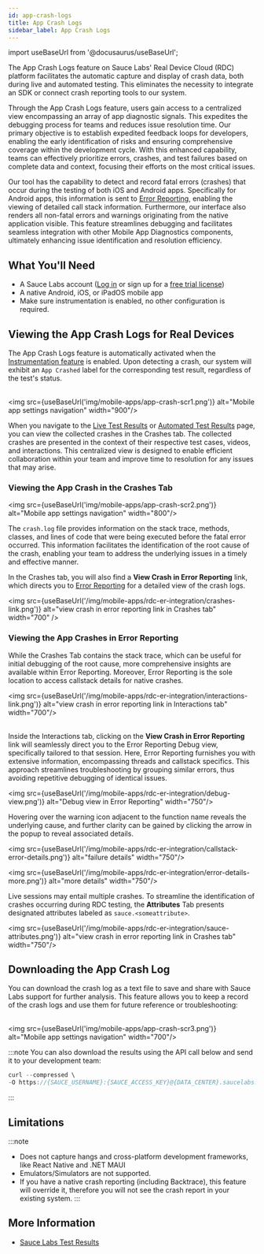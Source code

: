 ```yaml
---
id: app-crash-logs
title: App Crash Logs
sidebar_label: App Crash Logs
---
```


import useBaseUrl from '@docusaurus/useBaseUrl';

The App Crash Logs feature on Sauce Labs' Real Device Cloud (RDC) platform facilitates the automatic capture and display of crash data, both during live and automated testing. This eliminates the necessity to integrate an SDK or connect crash reporting tools to our system.

Through the App Crash Logs feature, users gain access to a centralized view encompassing an array of app diagnostic signals. This expedites the debugging process for teams and reduces issue resolution time. Our primary objective is to establish expedited feedback loops for developers, enabling the early identification of risks and ensuring comprehensive coverage within the development cycle. With this enhanced capability, teams can effectively prioritize errors, crashes, and test failures based on complete data and context, focusing their efforts on the most critical issues.

Our tool has the capability to detect and record fatal errors (crashes) that occur during the testing of both iOS and Android apps. Specifically for Android apps, this information is sent to [Error Reporting](/error-reporting/getting-started/), enabling the viewing of detailed call stack information. Furthermore, our interface also renders all non-fatal errors and warnings originating from the native application visible. This feature streamlines debugging and facilitates seamless integration with other Mobile App Diagnostics components, ultimately enhancing issue identification and resolution efficiency.

## What You'll Need

- A Sauce Labs account ([Log in](https://accounts.saucelabs.com/am/XUI/#login/) or sign up for a [free trial license](https://saucelabs.com/sign-up))
- A native Android, iOS, or iPadOS mobile app
- Make sure instrumentation is enabled, no other configuration is required.

## Viewing the App Crash Logs for Real Devices​

The App Crash Logs feature is automatically activated when the [Instrumentation feature](/mobile-apps/features/mobile-app-diagnostics/interactions/#using-interactions-for-real-devices) is enabled. Upon detecting a crash, our system will exhibit an `App Crashed` label for the corresponding test result, regardless of the test's status.

<br/><img src={useBaseUrl('img/mobile-apps/app-crash-scr1.png')} alt="Mobile app settings navigation" width="900"/>

When you navigate to the [Live Test Results](/mobile-apps/live-testing/live-mobile-app-testing/) or [Automated Test Results](/mobile-apps/automated-testing/) page, you can view the collected crashes in the Crashes tab. The collected crashes are presented in the context of their respective test cases, videos, and interactions. This centralized view is designed to enable efficient collaboration within your team and improve time to resolution for any issues that may arise.

### Viewing the App Crash in the Crashes Tab

<img src={useBaseUrl('img/mobile-apps/app-crash-scr2.png')} alt="Mobile app settings navigation" width="800"/>

The `crash.log` file provides information on the stack trace, methods, classes, and lines of code that were being executed before the fatal error occurred. This information facilitates the identification of the root cause of the crash, enabling your team to address the underlying issues in a timely and effective manner.

In the Crashes tab, you will also find a **View Crash in Error Reporting** link, which directs you to [Error Reporting](/error-reporting/getting-started/) for a detailed view of the crash logs.

<img src={useBaseUrl('/img/mobile-apps/rdc-er-integration/crashes-link.png')} alt="view crash in error reporting link in Crashes tab" width="700" />

### Viewing the App Crashes in Error Reporting


While the Crashes Tab contains the stack trace, which can be useful for initial debugging of the root cause, more comprehensive insights are available within Error Reporting. Moreover, Error Reporting is the sole location to access callstack details for native crashes.

<img src={useBaseUrl('/img/mobile-apps/rdc-er-integration/interactions-link.png')} alt="view crash in error reporting link in Interactions tab" width="700"/><br/><br/>

Inside the Interactions tab, clicking on the **View Crash in Error Reporting** link will seamlessly direct you to the Error Reporting Debug view, specifically tailored to that session. Here, Error Reporting furnishes you with extensive information, encompassing threads and callstack specifics. This approach streamlines troubleshooting by grouping similar errors, thus avoiding repetitive debugging of identical issues.

<img src={useBaseUrl('/img/mobile-apps/rdc-er-integration/debug-view.png')} alt="Debug view in Error Reporting" width="750"/>

Hovering over the warning icon adjacent to the function name reveals the underlying cause, and further clarity can be gained by clicking the arrow in the popup to reveal associated details.

<img src={useBaseUrl('/img/mobile-apps/rdc-er-integration/callstack-error-details.png')} alt="failure details" width="750"/><br/>

<img src={useBaseUrl('/img/mobile-apps/rdc-er-integration/error-details-more.png')} alt="more details" width="750"/>

Live sessions may entail multiple crashes. To streamline the identification of crashes occurring during RDC testing, the **Attributes** Tab presents designated attributes labeled as `sauce.<someattribute>`.

<img src={useBaseUrl('/img/mobile-apps/rdc-er-integration/sauce-attributes.png')} alt="view crash in error reporting link in Crashes tab" width="750"/>

## Downloading the App Crash Log

You can download the crash log as a text file to save and share with Sauce Labs support for further analysis. This feature allows you to keep a record of the crash logs and use them for future reference or troubleshooting:

<br/><img src={useBaseUrl('img/mobile-apps/app-crash-scr3.png')} alt="Mobile app settings navigation" width="700"/>

:::note
You can also download the results using the API call below and send it to your development team:

```java
curl --compressed \
-O https://{SAUCE_USERNAME}:{SAUCE_ACCESS_KEY}@{DATA_CENTER}.saucelabs.com/v1/rdc/jobs/{JOB_ID}/crash.log`
```

:::

## Limitations

:::note

- Does not capture hangs and cross-platform development frameworks, like React Native and .NET MAUI
- Emulators/Simulators are not supported.
- If you have a native crash reporting (including Backtrace), this feature will override it, therefore you will not see the crash report in your existing system.
:::

## More Information

- [Sauce Labs Test Results](/test-results)
